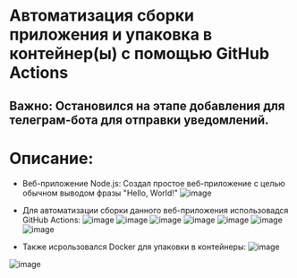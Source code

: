 # Автоматизация сборки приложения и упаковка в контейнер(ы) с помощью GitHub Actions
__Важно:__
Остановился на этапе добавления для телеграм-бота для отправки уведомлений.
---
# Описание:
 - Веб-приложение Node.js: Создал простое веб-приложение с целью обычном выводом фразы "Hello, World!"
![image](https://github.com/BlambaFlame/node.js_github_actions/assets/90152889/a21d1e90-46b0-4d56-85c7-1d5e197714e4)

 - Для автоматизации сборки данного веб-приложения использовадся GitHub Actions: 
![image](https://github.com/BlambaFlame/node.js_github_actions/assets/90152889/336b0308-e010-4f60-88d2-b86a60ea4051)
![image](https://github.com/BlambaFlame/node.js_github_actions/assets/90152889/1885b01f-f76a-4dda-b388-1a2057068c11)
![image](https://github.com/BlambaFlame/node.js_github_actions/assets/90152889/e3b25b8d-72c8-4802-9a99-3b63f6de641d)
![image](https://github.com/BlambaFlame/node.js_github_actions/assets/90152889/e1537be0-d392-49e9-9e94-136f8b79502a)
![image](https://github.com/BlambaFlame/node.js_github_actions/assets/90152889/b943e532-a068-466c-b07d-4cdd72eedab0)
![image](https://github.com/BlambaFlame/node.js_github_actions/assets/90152889/bcdb5985-1342-4d12-962c-8c4debe3269b)
![image](https://github.com/BlambaFlame/node.js_github_actions/assets/90152889/29b7fffe-9f46-45c3-8a5e-8521c61af90e)
- Также исрользовался Docker для упаковки в контейнеры:
![image](https://github.com/BlambaFlame/node.js_github_actions/assets/90152889/552690ac-cfd0-4933-9d3b-7be6d1034f0c)

![image](https://github.com/BlambaFlame/node.js_github_actions/assets/90152889/88c974dc-e6aa-470c-99b1-3a057338e4f2)
